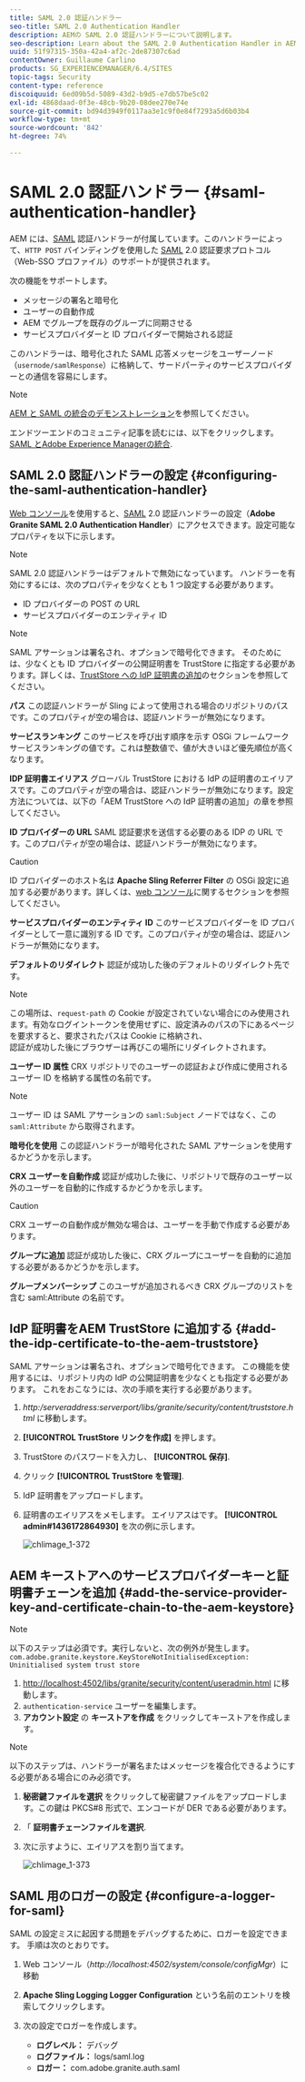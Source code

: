 ```yaml
---
title: SAML 2.0 認証ハンドラー
seo-title: SAML 2.0 Authentication Handler
description: AEMの SAML 2.0 認証ハンドラーについて説明します。
seo-description: Learn about the SAML 2.0 Authentication Handler in AEM.
uuid: 51f97315-350a-42a4-af2c-2de87307c6ad
contentOwner: Guillaume Carlino
products: SG_EXPERIENCEMANAGER/6.4/SITES
topic-tags: Security
content-type: reference
discoiquuid: 6ed09b5d-5089-43d2-b9d5-e7db57be5c02
exl-id: 4868daad-0f3e-48cb-9b20-08dee270e74e
source-git-commit: bd94d3949f0117aa3e1c9f0e84f7293a5d6b03b4
workflow-type: tm+mt
source-wordcount: '842'
ht-degree: 74%

---
```


# SAML 2.0 認証ハンドラー {#saml-authentication-handler}

AEM には、[SAML](http://saml.xml.org/saml-specifications) 認証ハンドラーが付属しています。このハンドラーによって、`HTTP POST` バインディングを使用した [SAML](http://saml.xml.org/saml-specifications) 2.0 認証要求プロトコル（Web-SSO プロファイル）のサポートが提供されます。

次の機能をサポートします。

* メッセージの署名と暗号化
* ユーザーの自動作成
* AEM でグループを既存のグループに同期させる
* サービスプロバイダーと ID プロバイダーで開始される認証

このハンドラーは、暗号化された SAML 応答メッセージをユーザーノード（`usernode/samlResponse`）に格納して、サードパーティのサービスプロバイダーとの通信を容易にします。

>[!NOTE]
>
>[AEM と SAML の統合のデモンストレーション](https://helpx.adobe.com/experience-manager/kb/simple-saml-demo.html)を参照してください。
>
>エンドツーエンドのコミュニティ記事を読むには、以下をクリックします。 [SAML とAdobe Experience Managerの統合](https://experienceleague.adobe.com/docs/experience-manager-65/administering/security/saml-2-0-authenticationhandler.html?lang=ja).

## SAML 2.0 認証ハンドラーの設定 {#configuring-the-saml-authentication-handler}

[Web コンソール](/help/sites-deploying/configuring-osgi.md)を使用すると、[SAML](http://saml.xml.org/saml-specifications) 2.0 認証ハンドラーの設定（**Adobe Granite SAML 2.0 Authentication Handler**）にアクセスできます。設定可能なプロパティを以下に示します。

>[!NOTE]
>
>SAML 2.0 認証ハンドラーはデフォルトで無効になっています。 ハンドラーを有効にするには、次のプロパティを少なくとも 1 つ設定する必要があります。
>
>* ID プロバイダーの POST の URL
>* サービスプロバイダーのエンティティ ID
>


>[!NOTE]
>
>SAML アサーションは署名され、オプションで暗号化できます。 そのためには、少なくとも ID プロバイダーの公開証明書を TrustStore に指定する必要があります。詳しくは、[TrustStore への IdP 証明書の追加](/help/sites-administering/saml-2-0-authenticationhandler.md#add-the-idp-certificate-to-the-aem-truststore)のセクションを参照してください。

**パス** この認証ハンドラーが Sling によって使用される場合のリポジトリのパスです。このプロパティが空の場合は、認証ハンドラーが無効になります。

**サービスランキング** このサービスを呼び出す順序を示す OSGi フレームワークサービスランキングの値です。これは整数値で、値が大きいほど優先順位が高くなります。

**IDP 証明書エイリアス** グローバル TrustStore における IdP の証明書のエイリアスです。このプロパティが空の場合は、認証ハンドラーが無効になります。設定方法については、以下の「AEM TrustStore への IdP 証明書の追加」の章を参照してください。

**ID プロバイダーの URL** SAML 認証要求を送信する必要のある IDP の URL です。このプロパティが空の場合は、認証ハンドラーが無効になります。

>[!CAUTION]
>
>ID プロバイダーのホスト名は **Apache Sling Referrer Filter** の OSGi 設定に追加する必要があります。詳しくは、[web コンソール](/help/sites-deploying/configuring-osgi.md)に関するセクションを参照してください。

**サービスプロバイダーのエンティティ ID** このサービスプロバイダーを ID プロバイダーとして一意に識別する ID です。このプロパティが空の場合は、認証ハンドラーが無効になります。

**デフォルトのリダイレクト** 認証が成功した後のデフォルトのリダイレクト先です。

>[!NOTE]
>
>この場所は、`request-path` の Cookie が設定されていない場合にのみ使用されます。有効なログイントークンを使用せずに、設定済みのパスの下にあるページを要求すると、要求されたパスは Cookie に格納され、\
>認証が成功した後にブラウザーは再びこの場所にリダイレクトされます。

**ユーザー ID 属性** CRX リポジトリでのユーザーの認証および作成に使用されるユーザー ID を格納する属性の名前です。

>[!NOTE]
>
>ユーザー ID は SAML アサーションの `saml:Subject` ノードではなく、この `saml:Attribute` から取得されます。

**暗号化を使用** この認証ハンドラーが暗号化された SAML アサーションを使用するかどうかを示します。

**CRX ユーザーを自動作成** 認証が成功した後に、リポジトリで既存のユーザー以外のユーザーを自動的に作成するかどうかを示します。

>[!CAUTION]
>
>CRX ユーザーの自動作成が無効な場合は、ユーザーを手動で作成する必要があります。

**グループに追加** 認証が成功した後に、CRX グループにユーザーを自動的に追加する必要があるかどうかを示します。

**グループメンバーシップ** このユーザが追加されるべき CRX グループのリストを含む saml:Attribute の名前です。

## IdP 証明書をAEM TrustStore に追加する {#add-the-idp-certificate-to-the-aem-truststore}

SAML アサーションは署名され、オプションで暗号化できます。 この機能を使用するには、リポジトリ内の IdP の公開証明書を少なくとも指定する必要があります。 これをおこなうには、次の手順を実行する必要があります。

1. *http:/serveraddress:serverport/libs/granite/security/content/truststore.html* に移動します。
1. **[!UICONTROL TrustStore リンクを作成]** を押します。
1. TrustStore のパスワードを入力し、 **[!UICONTROL 保存]**.
1. クリック **[!UICONTROL TrustStore を管理]**.
1. IdP 証明書をアップロードします。
1. 証明書のエイリアスをメモします。 エイリアスはです。 **[!UICONTROL admin#1436172864930]** を次の例に示します。

   ![chlimage_1-372](assets/chlimage_1-372.png)

## AEM キーストアへのサービスプロバイダーキーと証明書チェーンを追加 {#add-the-service-provider-key-and-certificate-chain-to-the-aem-keystore}

>[!NOTE]
>
>以下のステップは必須です。実行しないと、次の例外が発生します。`com.adobe.granite.keystore.KeyStoreNotInitialisedException: Uninitialised system trust store`

1. [http://localhost:4502/libs/granite/security/content/useradmin.html](http://localhost:4502/libs/granite/security/content/useradmin.html) に移動します。
1. `authentication-service` ユーザーを編集します。
1. **アカウント設定** の **キーストアを作成** をクリックしてキーストアを作成します。

>[!NOTE]
>
>以下のステップは、ハンドラーが署名またはメッセージを複合化できるようにする必要がある場合にのみ必須です。

1. **秘密鍵ファイルを選択** をクリックして秘密鍵ファイルをアップロードします。この鍵は PKCS#8 形式で、エンコードが DER である必要があります。
1. 「 **証明書チェーンファイルを選択**.
1. 次に示すように、エイリアスを割り当てます。

   ![chlimage_1-373](assets/chlimage_1-373.png)

## SAML 用のロガーの設定 {#configure-a-logger-for-saml}

SAML の設定ミスに起因する問題をデバッグするために、ロガーを設定できます。 手順は次のとおりです。

1. Web コンソール（*http://localhost:4502/system/console/configMgr*）に移動
1. **Apache Sling Logging Logger Configuration** という名前のエントリを検索してクリックします。
1. 次の設定でロガーを作成します。

   * **ログレベル：** デバッグ
   * **ログファイル：** logs/saml.log
   * **ロガー：** com.adobe.granite.auth.saml
